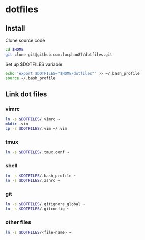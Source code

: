 # dotfiles
## Install

Clone source code

```bash
cd $HOME
git clone git@github.com:locphan87/dotfiles.git
```

Set up $DOTFILES variable

```bash
echo 'export $DOTFILES="$HOME/dotfiles"' >> ~/.bash_profile
source ~/.bash_profile
```

## Link dot files
### vimrc

```bash
ln -s $DOTFILES/.vimrc ~
mkdir .vim
cp -r $DOTFILES/.vim ~/.vim
```

### tmux

```bash
ln -s $DOTFILES/.tmux.conf ~
```

### shell

```bash
ln -s $DOTFILES/.bash_profile ~
ln -s $DOTFILES/.zshrc ~
```

### git

```bash
ln -s $DOTFILES/.gitignore_global ~
ln -s $DOTFILES/.gitconfig ~
```

### other files

```bash
ln -s $DOTFILES/<file-name> ~
```
